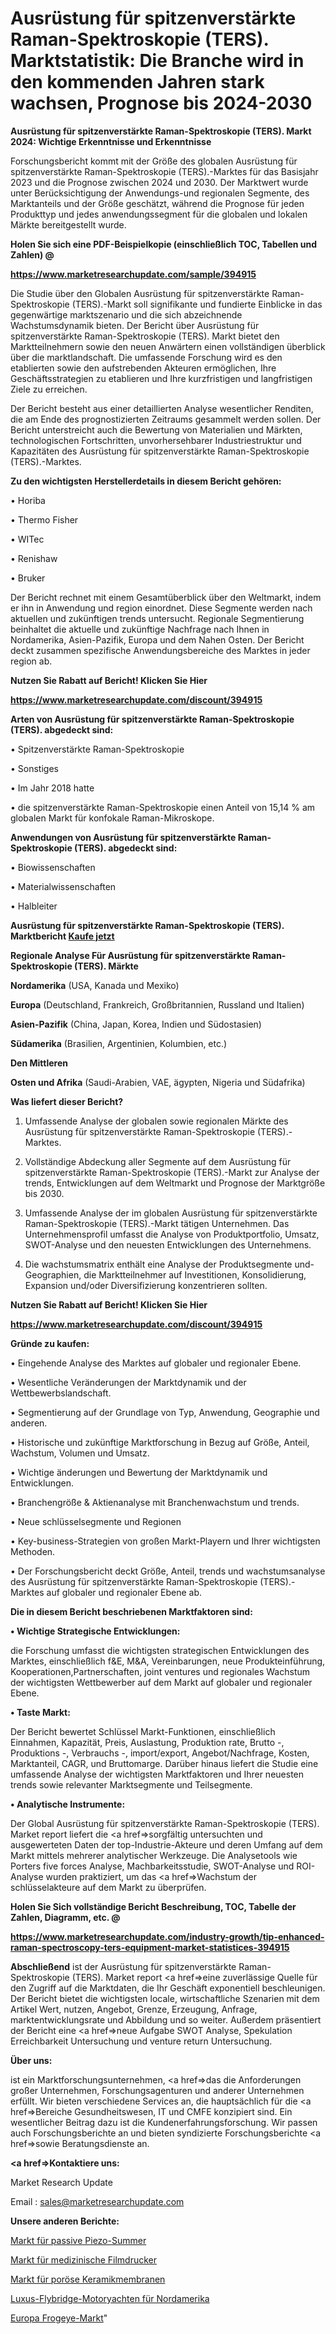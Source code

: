 # Ausrüstung für spitzenverstärkte Raman-Spektroskopie (TERS). Marktstatistik: Die Branche wird in den kommenden Jahren stark wachsen, Prognose bis 2024-2030

<strong>Ausrüstung für spitzenverstärkte Raman-Spektroskopie (TERS). Markt 2024: Wichtige Erkenntnisse und Erkenntnisse</strong>

Forschungsbericht kommt mit der Größe des globalen Ausrüstung für spitzenverstärkte Raman-Spektroskopie (TERS).-Marktes für das Basisjahr 2023 und die Prognose zwischen 2024 und 2030. Der Marktwert wurde unter Berücksichtigung der Anwendungs-und regionalen Segmente, des Marktanteils und der Größe geschätzt, während die Prognose für jeden Produkttyp und jedes anwendungssegment für die globalen und lokalen Märkte bereitgestellt wurde.



<strong>Holen Sie sich eine PDF-Beispielkopie (einschließlich TOC, Tabellen und Zahlen) @
</strong>

<strong><a href=https://www.marketresearchupdate.com/sample/394915>

<strong>https://www.marketresearchupdate.com/sample/394915</u></font></a></strong></strong>

Die Studie über den Globalen Ausrüstung für spitzenverstärkte Raman-Spektroskopie (TERS).-Markt soll signifikante und fundierte Einblicke in das gegenwärtige marktszenario und die sich abzeichnende Wachstumsdynamik bieten. Der Bericht über Ausrüstung für spitzenverstärkte Raman-Spektroskopie (TERS). Markt bietet den Marktteilnehmern sowie den neuen Anwärtern einen vollständigen überblick über die marktlandschaft. Die umfassende Forschung wird es den etablierten sowie den aufstrebenden Akteuren ermöglichen, Ihre Geschäftsstrategien zu etablieren und Ihre kurzfristigen und langfristigen Ziele zu erreichen.

Der Bericht besteht aus einer detaillierten Analyse wesentlicher Renditen, die am Ende des prognostizierten Zeitraums gesammelt werden sollen. Der Bericht unterstreicht auch die Bewertung von Materialien und Märkten, technologischen Fortschritten, unvorhersehbarer Industriestruktur und Kapazitäten des Ausrüstung für spitzenverstärkte Raman-Spektroskopie (TERS).-Marktes.



<strong>Zu den wichtigsten Herstellerdetails in diesem Bericht gehören:</strong>

• Horiba

• Thermo Fisher

• WITec

• Renishaw

• Bruker

Der Bericht rechnet mit einem Gesamtüberblick über den Weltmarkt, indem er ihn in Anwendung und region einordnet. Diese Segmente werden nach aktuellen und zukünftigen trends untersucht. Regionale Segmentierung beinhaltet die aktuelle und zukünftige Nachfrage nach Ihnen in Nordamerika, Asien-Pazifik, Europa und dem Nahen Osten. Der Bericht deckt zusammen spezifische Anwendungsbereiche des Marktes in jeder region ab.



<strong>Nutzen Sie Rabatt auf Bericht! Klicken Sie Hier
</strong>

<strong><a href=https://www.marketresearchupdate.com/discount/394915>https://www.marketresearchupdate.com/discount/394915</b></u></font></strong></a>



<strong>Arten von Ausrüstung für spitzenverstärkte Raman-Spektroskopie (TERS). abgedeckt sind:</strong>

• Spitzenverstärkte Raman-Spektroskopie

• Sonstiges

• Im Jahr 2018 hatte

• die spitzenverstärkte Raman-Spektroskopie einen Anteil von 15,14 % am globalen Markt für konfokale Raman-Mikroskope.



<strong>Anwendungen von Ausrüstung für spitzenverstärkte Raman-Spektroskopie (TERS). abgedeckt sind:</strong>

• Biowissenschaften

• Materialwissenschaften

• Halbleiter



<strong>Ausrüstung für spitzenverstärkte Raman-Spektroskopie (TERS). Marktbericht <a href=https://www.marketresearchupdate.com/buynow/394915>Kaufe jetzt</a></strong>



<strong>Regionale Analyse Für Ausrüstung für spitzenverstärkte Raman-Spektroskopie (TERS). Märkte</strong>



<strong>Nordamerika</strong> (USA, Kanada und Mexiko)



<strong>Europa</strong> (Deutschland, Frankreich, Großbritannien, Russland und Italien)



<strong>Asien-Pazifik</strong> (China, Japan, Korea, Indien und Südostasien)



<strong>Südamerika</strong> (Brasilien, Argentinien, Kolumbien, etc.)



<strong>Den Mittleren</strong> 

<strong>Osten und Afrika</strong> (Saudi-Arabien, VAE, ägypten, Nigeria und Südafrika)



<strong>Was liefert dieser Bericht?</strong>

1. Umfassende Analyse der globalen sowie regionalen Märkte des Ausrüstung für spitzenverstärkte Raman-Spektroskopie (TERS).-Marktes.

2. Vollständige Abdeckung aller Segmente auf dem Ausrüstung für spitzenverstärkte Raman-Spektroskopie (TERS).-Markt zur Analyse der trends, Entwicklungen auf dem Weltmarkt und Prognose der Marktgröße bis 2030.

3. Umfassende Analyse der im globalen Ausrüstung für spitzenverstärkte Raman-Spektroskopie (TERS).-Markt tätigen Unternehmen. Das Unternehmensprofil umfasst die Analyse von Produktportfolio, Umsatz, SWOT-Analyse und den neuesten Entwicklungen des Unternehmens.

4. Die wachstumsmatrix enthält eine Analyse der Produktsegmente und-Geographien, die Marktteilnehmer auf Investitionen, Konsolidierung, Expansion und/oder Diversifizierung konzentrieren sollten.



<strong>Nutzen Sie Rabatt auf Bericht! Klicken Sie Hier
</strong>

<strong><a href=https://www.marketresearchupdate.com/discount/394915>https://www.marketresearchupdate.com/discount/394915</b></u></font></strong></a>



<strong>Gründe zu kaufen:</strong>

• Eingehende Analyse des Marktes auf globaler und regionaler Ebene.

• Wesentliche Veränderungen der Marktdynamik und der Wettbewerbslandschaft.

• Segmentierung auf der Grundlage von Typ, Anwendung, Geographie und anderen.

• Historische und zukünftige Marktforschung in Bezug auf Größe, Anteil, Wachstum, Volumen und Umsatz.

• Wichtige änderungen und Bewertung der Marktdynamik und Entwicklungen.

• Branchengröße &amp; Aktienanalyse mit Branchenwachstum und trends.

• Neue schlüsselsegmente und Regionen

• Key-business-Strategien von großen Markt-Playern und Ihrer wichtigsten Methoden.

• Der Forschungsbericht deckt Größe, Anteil, trends und wachstumsanalyse des Ausrüstung für spitzenverstärkte Raman-Spektroskopie (TERS).-Marktes auf globaler und regionaler Ebene ab.



<strong>Die in diesem Bericht beschriebenen Marktfaktoren sind:</strong>



<strong>• Wichtige Strategische Entwicklungen:</strong>

die Forschung umfasst die wichtigsten strategischen Entwicklungen des Marktes, einschließlich f&amp;E, M&amp;A, Vereinbarungen, neue Produkteinführung, Kooperationen,Partnerschaften, joint ventures und regionales Wachstum der wichtigsten Wettbewerber auf dem Markt auf globaler und regionaler Ebene.



<strong>• Taste Markt:</strong>

Der Bericht bewertet Schlüssel Markt-Funktionen, einschließlich Einnahmen, Kapazität, Preis, Auslastung, Produktion rate, Brutto -, Produktions -, Verbrauchs -, import/export, Angebot/Nachfrage, Kosten, Marktanteil, CAGR, und Bruttomarge. Darüber hinaus liefert die Studie eine umfassende Analyse der wichtigsten Marktfaktoren und Ihrer neuesten trends sowie relevanter Marktsegmente und Teilsegmente.



<strong>• Analytische Instrumente:</strong>

Der Global Ausrüstung für spitzenverstärkte Raman-Spektroskopie (TERS). Market report liefert die <a href=>sorgf</a>ältig untersuchten und ausgewerteten Daten der top-Industrie-Akteure und deren Umfang auf dem Markt mittels mehrerer analytischer Werkzeuge. Die Analysetools wie Porters five forces Analyse, Machbarkeitsstudie, SWOT-Analyse und ROI-Analyse wurden praktiziert, um das <a href=>Wachstum</a> der schlüsselakteure auf dem Markt zu überprüfen.



<strong>Holen Sie Sich vollständige Bericht Beschreibung, TOC, Tabelle der Zahlen, Diagramm, etc. @ </strong>

<strong><a href=https://www.marketresearchupdate.com/industry-growth/tip-enhanced-raman-spectroscopy-ters-equipment-market-statistices-394915>https://www.marketresearchupdate.com/industry-growth/tip-enhanced-raman-spectroscopy-ters-equipment-market-statistices-394915</a></font></strong>



<strong>Abschließend</strong> ist der Ausrüstung für spitzenverstärkte Raman-Spektroskopie (TERS). Market report <a href=>eine</a> zuverlässige Quelle für den Zugriff auf die Marktdaten, die Ihr Geschäft exponentiell beschleunigen. Der Bericht bietet die wichtigsten locale, wirtschaftliche Szenarien mit dem Artikel Wert, nutzen, Angebot, Grenze, Erzeugung, Anfrage, marktentwicklungsrate und Abbildung und so weiter. Außerdem präsentiert der Bericht eine <a href=>neue</a> Aufgabe SWOT Analyse, Spekulation Erreichbarkeit Untersuchung und venture return Untersuchung.



<strong>Über uns:</strong>

 ist ein Marktforschungsunternehmen, <a href=>das</a> die Anforderungen großer Unternehmen, Forschungsagenturen und anderer Unternehmen erfüllt. Wir bieten verschiedene Services an, die hauptsächlich für die <a href=>Bereiche</a> Gesundheitswesen, IT und CMFE konzipiert sind. Ein wesentlicher Beitrag dazu ist die Kundenerfahrungsforschung. Wir passen auch Forschungsberichte an und bieten syndizierte Forschungsberichte <a href=>sowie</a> Beratungsdienste an.



<strong><a href=>Kontaktiere uns:</a></strong>

Market Research Update

Email : sales@marketresearchupdate.com



<strong>Unsere anderen Berichte:</strong>

<a href=https://www.linkedin.com/pulse/passive-piezo-buzzer-market-size-share-trend>Markt für passive Piezo-Summer</a>

<a href=https://www.linkedin.com/pulse/medical-film-printers-market-research-report>Markt für medizinische Filmdrucker</a>

<a href=https://www.linkedin.com/pulse/porous-ceramic-membrane-market-size-industry>Markt für poröse Keramikmembranen</a>

<a href=https://www.linkedin.com/pulse/north-america-luxury-flybridge-motor-yachts>Luxus-Flybridge-Motoryachten für Nordamerika</a>

<a href=https://www.linkedin.com/pulse/europe-frogeye-market-2023-new-comprehensive>Europa Frogeye-Markt</a>"

